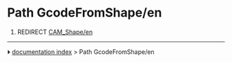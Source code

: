 # Path GcodeFromShape/en
1.  REDIRECT [CAM_Shape/en](CAM_Shape/en.md)



---
⏵ [documentation index](../README.md) > Path GcodeFromShape/en
